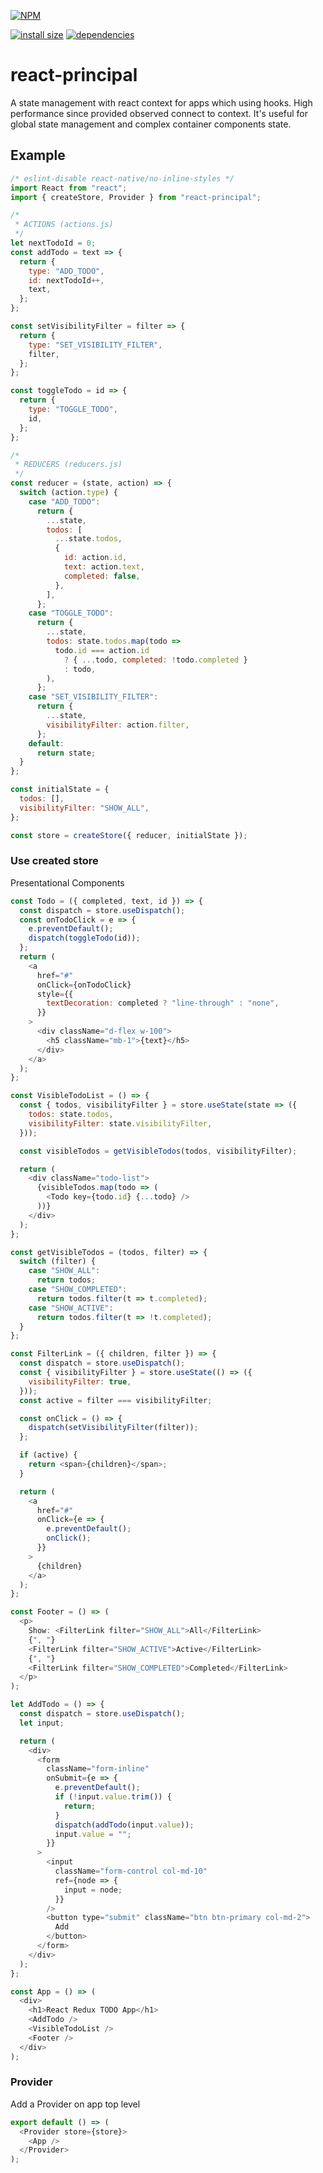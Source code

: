 [![NPM](https://nodei.co/npm/react-principal.png)](https://nodei.co/npm/react-principal/)

[![install size](https://packagephobia.now.sh/badge?p=react-principal)](https://packagephobia.now.sh/result?p=react-principal) [![dependencies](https://david-dm.org/poolkhord/react-principal.svg)](https://david-dm.org/poolkhord/react-principal.svg)

# react-principal

A state management with react context for apps which using hooks.
High performance since provided observed connect to context.
It's useful for global state management and complex container components state.

## Example

```js
/* eslint-disable react-native/no-inline-styles */
import React from "react";
import { createStore, Provider } from "react-principal";

/*
 * ACTIONS (actions.js)
 */
let nextTodoId = 0;
const addTodo = text => {
  return {
    type: "ADD_TODO",
    id: nextTodoId++,
    text,
  };
};

const setVisibilityFilter = filter => {
  return {
    type: "SET_VISIBILITY_FILTER",
    filter,
  };
};

const toggleTodo = id => {
  return {
    type: "TOGGLE_TODO",
    id,
  };
};

/*
 * REDUCERS (reducers.js)
 */
const reducer = (state, action) => {
  switch (action.type) {
    case "ADD_TODO":
      return {
        ...state,
        todos: [
          ...state.todos,
          {
            id: action.id,
            text: action.text,
            completed: false,
          },
        ],
      };
    case "TOGGLE_TODO":
      return {
        ...state,
        todos: state.todos.map(todo =>
          todo.id === action.id
            ? { ...todo, completed: !todo.completed }
            : todo,
        ),
      };
    case "SET_VISIBILITY_FILTER":
      return {
        ...state,
        visibilityFilter: action.filter,
      };
    default:
      return state;
  }
};

const initialState = {
  todos: [],
  visibilityFilter: "SHOW_ALL",
};

const store = createStore({ reducer, initialState });
```

### Use created store

Presentational Components

```js
const Todo = ({ completed, text, id }) => {
  const dispatch = store.useDispatch();
  const onTodoClick = e => {
    e.preventDefault();
    dispatch(toggleTodo(id));
  };
  return (
    <a
      href="#"
      onClick={onTodoClick}
      style={{
        textDecoration: completed ? "line-through" : "none",
      }}
    >
      <div className="d-flex w-100">
        <h5 className="mb-1">{text}</h5>
      </div>
    </a>
  );
};

const VisibleTodoList = () => {
  const { todos, visibilityFilter } = store.useState(state => ({
    todos: state.todos,
    visibilityFilter: state.visibilityFilter,
  }));

  const visibleTodos = getVisibleTodos(todos, visibilityFilter);

  return (
    <div className="todo-list">
      {visibleTodos.map(todo => (
        <Todo key={todo.id} {...todo} />
      ))}
    </div>
  );
};

const getVisibleTodos = (todos, filter) => {
  switch (filter) {
    case "SHOW_ALL":
      return todos;
    case "SHOW_COMPLETED":
      return todos.filter(t => t.completed);
    case "SHOW_ACTIVE":
      return todos.filter(t => !t.completed);
  }
};

const FilterLink = ({ children, filter }) => {
  const dispatch = store.useDispatch();
  const { visibilityFilter } = store.useState(() => ({
    visibilityFilter: true,
  }));
  const active = filter === visibilityFilter;

  const onClick = () => {
    dispatch(setVisibilityFilter(filter));
  };

  if (active) {
    return <span>{children}</span>;
  }

  return (
    <a
      href="#"
      onClick={e => {
        e.preventDefault();
        onClick();
      }}
    >
      {children}
    </a>
  );
};

const Footer = () => (
  <p>
    Show: <FilterLink filter="SHOW_ALL">All</FilterLink>
    {", "}
    <FilterLink filter="SHOW_ACTIVE">Active</FilterLink>
    {", "}
    <FilterLink filter="SHOW_COMPLETED">Completed</FilterLink>
  </p>
);

let AddTodo = () => {
  const dispatch = store.useDispatch();
  let input;

  return (
    <div>
      <form
        className="form-inline"
        onSubmit={e => {
          e.preventDefault();
          if (!input.value.trim()) {
            return;
          }
          dispatch(addTodo(input.value));
          input.value = "";
        }}
      >
        <input
          className="form-control col-md-10"
          ref={node => {
            input = node;
          }}
        />
        <button type="submit" className="btn btn-primary col-md-2">
          Add
        </button>
      </form>
    </div>
  );
};

const App = () => (
  <div>
    <h1>React Redux TODO App</h1>
    <AddTodo />
    <VisibleTodoList />
    <Footer />
  </div>
);
```

### Provider

Add a Provider on app top level

```js
export default () => (
  <Provider store={store}>
    <App />
  </Provider>
);
```
